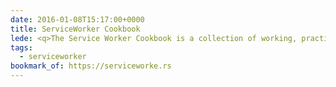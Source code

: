 ```yaml
---
date: 2016-01-08T15:17:00+0000
title: ServiceWorker Cookbook
lede: <q>The Service Worker Cookbook is a collection of working, practical examples of using service workers in modern web apps.</q>
tags:
  - serviceworker
bookmark_of: https://serviceworke.rs
---
```

